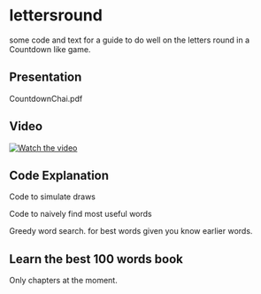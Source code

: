 # lettersround
some code and text for a guide to do well on the letters round in a Countdown like game.


## Presentation
CountdownChai.pdf

## Video
[![Watch the video](https://img.youtube.com/vi/HgaWbXN_BNU/0.jpg)](https://www.youtube.com/watch?v=HgaWbXN_BNU)


## Code Explanation

Code to simulate draws

Code to naively find most useful words

Greedy word search. for best words given you know earlier words.

## Learn the best 100 words book

Only chapters at the moment.

